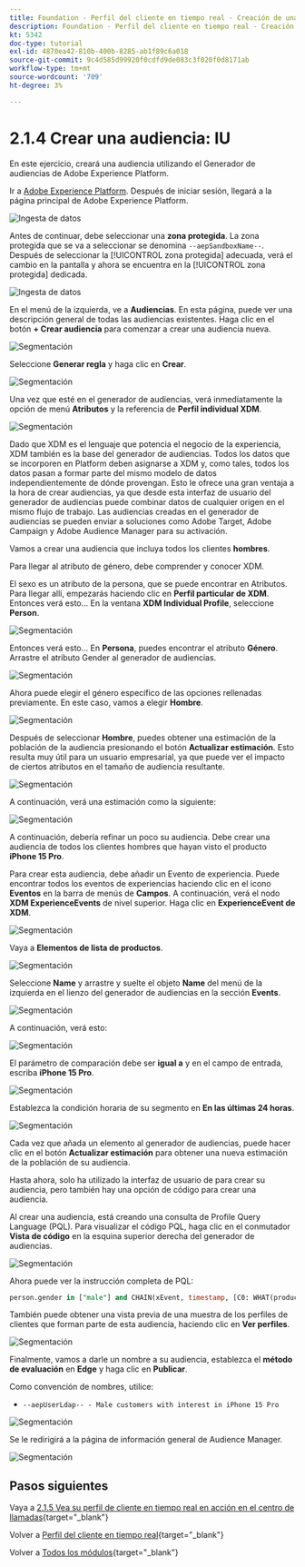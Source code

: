 ```yaml
---
title: Foundation - Perfil del cliente en tiempo real - Creación de una audiencia - IU
description: Foundation - Perfil del cliente en tiempo real - Creación de una audiencia - IU
kt: 5342
doc-type: tutorial
exl-id: 4870ea42-810b-400b-8285-ab1f89c6a018
source-git-commit: 9c4d585d99920f0cdfd9de083c3f020f0d8171ab
workflow-type: tm+mt
source-wordcount: '709'
ht-degree: 3%

---
```


# 2.1.4 Crear una audiencia: IU

En este ejercicio, creará una audiencia utilizando el Generador de audiencias de Adobe Experience Platform.

Ir a [Adobe Experience Platform](https://experience.adobe.com/platform). Después de iniciar sesión, llegará a la página principal de Adobe Experience Platform.

![Ingesta de datos](./../../../../modules/delivery-activation/datacollection/dc1.2/images/home.png)

Antes de continuar, debe seleccionar una **zona protegida**. La zona protegida que se va a seleccionar se denomina ``--aepSandboxName--``. Después de seleccionar la [!UICONTROL zona protegida] adecuada, verá el cambio en la pantalla y ahora se encuentra en la [!UICONTROL zona protegida] dedicada.

![Ingesta de datos](./../../../../modules/delivery-activation/datacollection/dc1.2/images/sb1.png)

En el menú de la izquierda, ve a **Audiencias**. En esta página, puede ver una descripción general de todas las audiencias existentes. Haga clic en el botón **+ Crear audiencia** para comenzar a crear una audiencia nueva.

![Segmentación](./images/menuseg.png)

Seleccione **Generar regla** y haga clic en **Crear**.

![Segmentación](./images/menusegbr.png)

Una vez que esté en el generador de audiencias, verá inmediatamente la opción de menú **Atributos** y la referencia de **Perfil individual XDM**.

![Segmentación](./images/segmentationui.png)

Dado que XDM es el lenguaje que potencia el negocio de la experiencia, XDM también es la base del generador de audiencias. Todos los datos que se incorporen en Platform deben asignarse a XDM y, como tales, todos los datos pasan a formar parte del mismo modelo de datos independientemente de dónde provengan. Esto le ofrece una gran ventaja a la hora de crear audiencias, ya que desde esta interfaz de usuario del generador de audiencias puede combinar datos de cualquier origen en el mismo flujo de trabajo. Las audiencias creadas en el generador de audiencias se pueden enviar a soluciones como Adobe Target, Adobe Campaign y Adobe Audience Manager para su activación.

Vamos a crear una audiencia que incluya todos los clientes **hombres**.

Para llegar al atributo de género, debe comprender y conocer XDM.

El sexo es un atributo de la persona, que se puede encontrar en Atributos. Para llegar allí, empezarás haciendo clic en **Perfil particular de XDM**. Entonces verá esto... En la ventana **XDM Individual Profile**, seleccione **Person**.

![Segmentación](./images/person.png)

Entonces verá esto... En **Persona**, puedes encontrar el atributo **Género**. Arrastre el atributo Gender al generador de audiencias.

![Segmentación](./images/gender.png)

Ahora puede elegir el género específico de las opciones rellenadas previamente. En este caso, vamos a elegir **Hombre**.

![Segmentación](./images/genderselection.png)

Después de seleccionar **Hombre**, puedes obtener una estimación de la población de la audiencia presionando el botón **Actualizar estimación**. Esto resulta muy útil para un usuario empresarial, ya que puede ver el impacto de ciertos atributos en el tamaño de audiencia resultante.

![Segmentación](./images/segmentpreview.png)

A continuación, verá una estimación como la siguiente:

![Segmentación](./images/segmentpreviewest.png)

A continuación, debería refinar un poco su audiencia. Debe crear una audiencia de todos los clientes hombres que hayan visto el producto **iPhone 15 Pro**.

Para crear esta audiencia, debe añadir un Evento de experiencia. Puede encontrar todos los eventos de experiencias haciendo clic en el icono **Eventos** en la barra de menús de **Campos**. A continuación, verá el nodo **XDM ExperienceEvents** de nivel superior. Haga clic en **ExperienceEvent de XDM**.

![Segmentación](./images/findee.png)

Vaya a **Elementos de lista de productos**.

![Segmentación](./images/plitems.png)

Seleccione **Name** y arrastre y suelte el objeto **Name** del menú de la izquierda en el lienzo del generador de audiencias en la sección **Events**.

![Segmentación](./images/eeweb.png)

A continuación, verá esto:

![Segmentación](./images/eewebpdtlname.png)

El parámetro de comparación debe ser **igual a** y en el campo de entrada, escriba **iPhone 15 Pro**.

![Segmentación](./images/pv.png)

Establezca la condición horaria de su segmento en **En las últimas 24 horas**.

![Segmentación](./images/pv1.png)

Cada vez que añada un elemento al generador de audiencias, puede hacer clic en el botón **Actualizar estimación** para obtener una nueva estimación de la población de su audiencia.

Hasta ahora, solo ha utilizado la interfaz de usuario de para crear su audiencia, pero también hay una opción de código para crear una audiencia.

Al crear una audiencia, está creando una consulta de Profile Query Language (PQL). Para visualizar el código PQL, haga clic en el conmutador **Vista de código** en la esquina superior derecha del generador de audiencias.

![Segmentación](./images/codeview.png)

Ahora puede ver la instrucción completa de PQL:

```sql
person.gender in ["male"] and CHAIN(xEvent, timestamp, [C0: WHAT(productListItems.exists(name.equals("iPhone 15 Pro", false)))])
```

También puede obtener una vista previa de una muestra de los perfiles de clientes que forman parte de esta audiencia, haciendo clic en **Ver perfiles**.

![Segmentación](./images/previewprofilesdtl.png)

Finalmente, vamos a darle un nombre a su audiencia,
establezca el **método de evaluación** en **Edge** y haga clic en **Publicar**.

Como convención de nombres, utilice:

- `--aepUserLdap-- - Male customers with interest in iPhone 15 Pro`

![Segmentación](./images/segmentname.png)

Se le redirigirá a la página de información general de Audience Manager.

![Segmentación](./images/savedsegment.png)

## Pasos siguientes

Vaya a [2.1.5 Vea su perfil de cliente en tiempo real en acción en el centro de llamadas](./ex5.md){target="_blank"}

Volver a [Perfil del cliente en tiempo real](./real-time-customer-profile.md){target="_blank"}

Volver a [Todos los módulos](./../../../../overview.md){target="_blank"}
